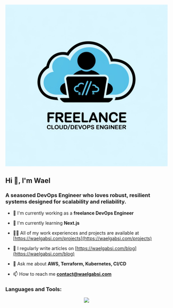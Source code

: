 <p align="center">
<img src="github.jpeg">
</p>


<h2>Hi 👋, I'm Wael</h2>
<h3>A seasoned DevOps Engineer who loves robust, resilient systems designed for scalability and reliability.</h3>

- 🔭 I'm currently working as a **freelance DevOps Engineer**

- 🌱 I'm currently learning **Next.js**

- 👨‍💻 All of my work experiences and projects are available at [https://waelgabsi.com/projects](https://waelgabsi.com/projects)

- 📝 I regularly write articles on [https://waelgabsi.com/blog](https://waelgabsi.com/blog)

- 💬 Ask me about **AWS, Terraform, Kubernetes, CI/CD**

- 📫 How to reach me **contact@waelgabsi.com**

<h3>Languages and Tools:</h3>

<p align="center">
<img src="https://skillicons.dev/icons?i=aws,azure,gcp,terraform,kubernetes,docker,nginx,grafana,prometheus,github,git,githubactions"/>
</p>